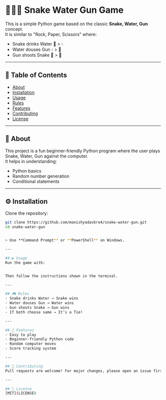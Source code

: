 # 🐍💧🔫 Snake Water Gun Game

This is a simple Python game based on the classic **Snake, Water, Gun** concept.  
It is similar to "Rock, Paper, Scissors" where:  
- Snake drinks Water 🐍 > 💧  
- Water douses Gun 💧 > 🔫  
- Gun shoots Snake 🔫 > 🐍  

---

## 📖 Table of Contents
- [About](#about)
- [Installation](#installation)
- [Usage](#usage)
- [Rules](#rules)
- [Features](#features)
- [Contributing](#contributing)
- [License](#license)

---

## 📝 About
This project is a fun beginner-friendly Python program where the user plays Snake, Water, Gun against the computer.  
It helps in understanding:
- Python basics
- Random number generation
- Conditional statements

---

## ⚙️ Installation
Clone the repository:

```bash
git clone https://github.com/manishyadavbro4/snake-water-gun.git
cd snake-water-gun


> Use **Command Prompt** or **PowerShell** on Windows.

---

## ▶️ Usage
Run the game with:


Then follow the instructions shown in the terminal.

---

## 🎮 Rules
- Snake drinks Water → Snake wins  
- Water douses Gun → Water wins  
- Gun shoots Snake → Gun wins  
- If both choose same → It’s a Tie!  

---

## 🌟 Features
- Easy to play  
- Beginner-friendly Python code  
- Random computer moves  
- Score tracking system  

---

## 🤝 Contributing
Pull requests are welcome! For major changes, please open an issue first to discuss what you would like to change.

---

## 📜 License
[MIT](LICENSE)


